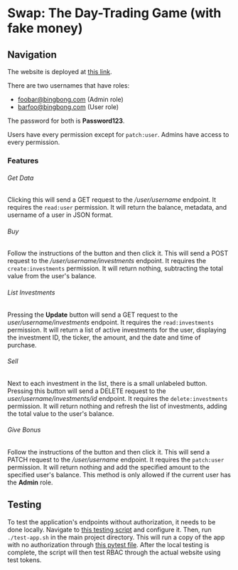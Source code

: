 # Swap: The Day-Trading Game (with fake money)

## Navigation

The website is deployed at [this link](http://swap-bongobooks.herokuapp.com/index.html).

There are two usernames that have roles:
- foobar@bingbong.com (Admin role)
- barfoo@bingbong.com (User role)

The password for both is **Password123**. 

Users have every permission except for `patch:user`. Admins have access to every permission.

### Features

###### Get Data

Clicking this will send a GET request to the */user/username* endpoint. It requires the `read:user` permission. It will return the balance, metadata, and username of a user in JSON format.

###### Buy

Follow the instructions of the button and then click it. This will send a POST request to the */user/username/investments* endpoint. It requires the `create:investments` permission. It will return nothing, subtracting the total value from the user's balance.

###### List Investments

Pressing the **Update** button will send a GET request to the *user/username/investments* endpoint. It requires the `read:investments` permission. It will return a list of active investments for the user, displaying the investment ID, the ticker, the amount, and the date and time of purchase. 

###### Sell

Next to each investment in the list, there is a small unlabeled button. Pressing this button will send a DELETE request to the *user/username/investments/id* endpoint. It requires the `delete:investments` permission. It will return nothing and refresh the list of investments, adding the total value to the user's balance.

###### Give Bonus

Follow the instructions of the button and then click it. This will send a PATCH request to the */user/username* endpoint. It requires the `patch:user` permission. It will return nothing and add the specified amount to the specified user's balance. This method is only allowed if the current user has the **Admin** role.

## Testing

To test the application's endpoints without authorization, it needs to be done locally. Navigate to [this testing script](/test-app.sh) and configure it. Then, run `./test-app.sh` in the main project directory. This will run a copy of the app with no authorization through [this pytest file](/tests/unit/test_app.py). After the local testing is complete, the script will then test RBAC through the actual website using test tokens.